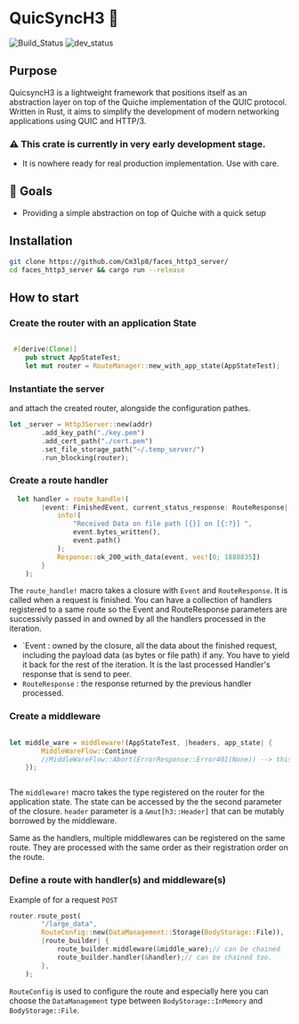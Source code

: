 # QuicSyncH3 🚀
![Build_Status](https://img.shields.io/badge/build-ok-green)
![dev_status](https://img.shields.io/badge/dev--status-WIP-pink
)

## Purpose 
QuicsyncH3 is a lightweight framework that positions itself as an abstraction layer on top of the Quiche implementation of the QUIC protocol. Written in Rust, it aims to simplify the development of modern networking applications using QUIC and HTTP/3.

### ⚠️ This crate is currently in very early development stage. 
- It is nowhere ready for real production implementation. Use with care.

## 🏹 Goals
- Providing a simple abstraction on top of Quiche with a quick setup

## Installation
```bash
git clone https://github.com/Cm3lp8/faces_http3_server/
cd faces_http3_server && cargo run --release

```

## How to start

### Create the router with an application State
```rust

 #[derive(Clone)]
    pub struct AppStateTest;
    let mut router = RouteManager::new_with_app_state(AppStateTest);

```
### Instantiate the server
and attach the created router, alongside the configuration pathes.
```rust
let _server = Http3Server::new(addr)
        .add_key_path("./key.pem")
        .add_cert_path("./cert.pem")
        .set_file_storage_path("~/.temp_server/")
        .run_blocking(router);


```
### Create a route handler
``` rust
  let handler = route_handle!(
        |event: FinishedEvent, current_status_response: RouteResponse| {
            info!(
                "Received Data on file path [{}] on [{:?}] ",
                event.bytes_written(),
                event.path()
            );
            Response::ok_200_with_data(event, vec![0; 1888835])
        }
    );

```
The `route_handle!` macro takes a closure with `Event` and `RouteResponse`. It is called when a request is finished. 
You can have a collection of handlers registered to a same route so the Event and RouteResponse parameters are 
successivly passed in and owned by all the handlers processed in the iteration.

- `Event : owned by the closure, all the data about the finished request, including the payload data (as bytes or file path) if any. You have to yield it back for the rest of the iteration. It is the last processed Handler's response that is send to peer.
- `RouteResponse` : the response returned by the previous handler processed.
### Create a middleware
``` rust

let middle_ware = middleware!(AppStateTest, |headers, app_state| {
        MiddleWareFlow::Continue
        //MiddleWareFlow::Abort(ErrorResponse::Error401(None)) --> this aborts the request and send an error response to the peer.
    });



```
The `middleware!` macro takes the type registered on the router for the application state. The state can be accessed by the the second parameter of the closure.
`header` parameter is a `&mut[h3::Header]` that can be mutably borrowed by the middleware.

Same as the handlers, multiple middlewares can be registered on the same route. They are processed with the same order as their registration order on the route.

### Define a route with handler(s) and middleware(s)
Example of for a request `POST`
```rust
router.route_post(
        "/large_data",
        RouteConfig::new(DataManagement::Storage(BodyStorage::File)),
        |route_builder| {
            route_builder.middleware(&middle_ware);// can be chained
            route_builder.handler(&handler);// can be chained too.
        },
    );

```
`RouteConfig` is used to configure the route and especially here you can choose the `DataManagement` type between `BodyStorage::InMemory` and `BodyStorage::File`.
